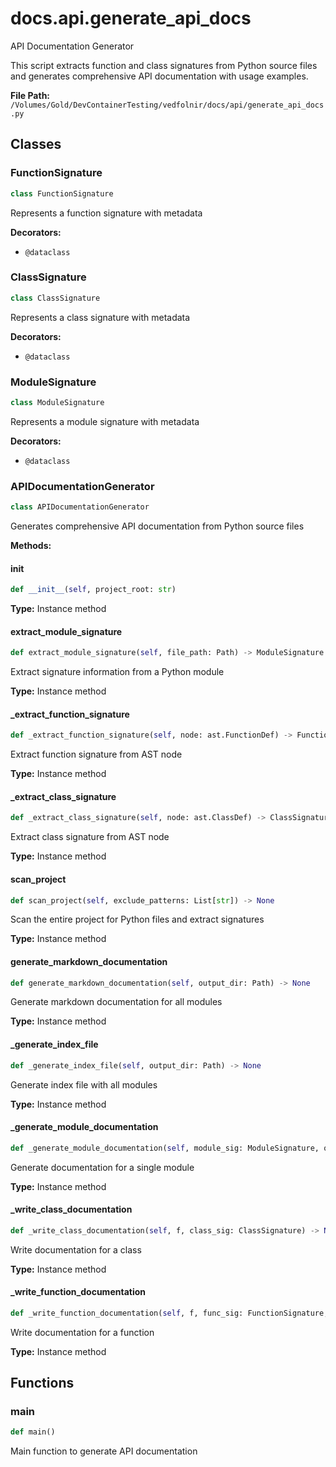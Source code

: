 # docs.api.generate_api_docs

API Documentation Generator

This script extracts function and class signatures from Python source files
and generates comprehensive API documentation with usage examples.

**File Path:** `/Volumes/Gold/DevContainerTesting/vedfolnir/docs/api/generate_api_docs.py`

## Classes

### FunctionSignature

```python
class FunctionSignature
```

Represents a function signature with metadata

**Decorators:**
- `@dataclass`

### ClassSignature

```python
class ClassSignature
```

Represents a class signature with metadata

**Decorators:**
- `@dataclass`

### ModuleSignature

```python
class ModuleSignature
```

Represents a module signature with metadata

**Decorators:**
- `@dataclass`

### APIDocumentationGenerator

```python
class APIDocumentationGenerator
```

Generates comprehensive API documentation from Python source files

**Methods:**

#### __init__

```python
def __init__(self, project_root: str)
```

**Type:** Instance method

#### extract_module_signature

```python
def extract_module_signature(self, file_path: Path) -> ModuleSignature
```

Extract signature information from a Python module

**Type:** Instance method

#### _extract_function_signature

```python
def _extract_function_signature(self, node: ast.FunctionDef) -> FunctionSignature
```

Extract function signature from AST node

**Type:** Instance method

#### _extract_class_signature

```python
def _extract_class_signature(self, node: ast.ClassDef) -> ClassSignature
```

Extract class signature from AST node

**Type:** Instance method

#### scan_project

```python
def scan_project(self, exclude_patterns: List[str]) -> None
```

Scan the entire project for Python files and extract signatures

**Type:** Instance method

#### generate_markdown_documentation

```python
def generate_markdown_documentation(self, output_dir: Path) -> None
```

Generate markdown documentation for all modules

**Type:** Instance method

#### _generate_index_file

```python
def _generate_index_file(self, output_dir: Path) -> None
```

Generate index file with all modules

**Type:** Instance method

#### _generate_module_documentation

```python
def _generate_module_documentation(self, module_sig: ModuleSignature, output_dir: Path) -> None
```

Generate documentation for a single module

**Type:** Instance method

#### _write_class_documentation

```python
def _write_class_documentation(self, f, class_sig: ClassSignature) -> None
```

Write documentation for a class

**Type:** Instance method

#### _write_function_documentation

```python
def _write_function_documentation(self, f, func_sig: FunctionSignature, is_method: bool) -> None
```

Write documentation for a function

**Type:** Instance method

## Functions

### main

```python
def main()
```

Main function to generate API documentation

